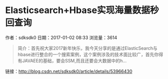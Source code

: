 # Elasticsearch+Hbase实现海量数据秒回查询
作者：sdksdk0
日期：2017-01-02 08:33
浏览量：3614
> 简介：首先祝大家2017新年快乐，我今天分享的是通过ElasticSearch与hbase进行整合的一个搜索案例，这个案例涉及的技术面比较广，首先你得有JAVAEE的基础，要会SSM,而且还要会大数据中的h...

 链接：http://blog.csdn.net/sdksdk0/article/details/53966430
